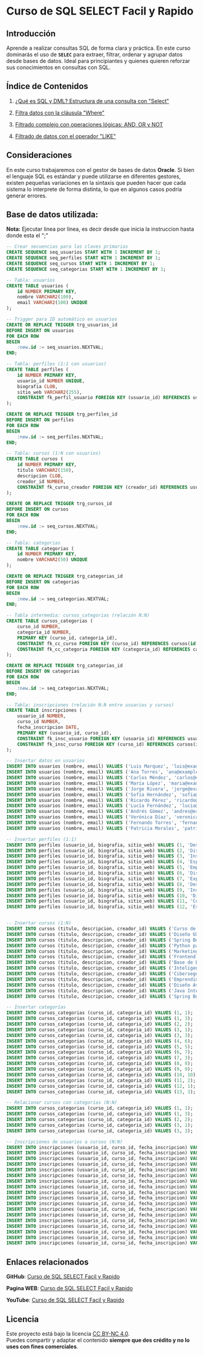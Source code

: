 # Curso de SQL SELECT Facil y Rapido

## Introducción
Aprende a realizar consultas SQL de forma clara y práctica. En este curso dominarás el uso de **`SELEC`** para extraer, filtrar, ordenar y agrupar datos desde bases de datos. Ideal para principiantes y quienes quieren reforzar sus conocimientos en consultas con SQL.

## Índice de Contenidos

1. <a class="postLinks" href="Que_es_SQL_y_DML_Estructura_de_una_consulta_con_Select" target="_blank">¿Qué es SQL y DML? Estructura de una consulta con "Select"</a>

2. <a class="postLinks" href="Filtra_datos_con_la_clausula_Where" target="_blank">Filtra datos con la cláusula "Where"</a>

3. <a class="postLinks" href="Filtrado_complejo_con_operaciones_logicas_AND_OR_y_NOT" target="_blank">Filtrado complejo con operaciones lógicas: AND, OR y NOT</a>

4. <a class="postLinks" href="Filtrado_de_datos_con_el_operador_LIKE" target="_blank">Filtrado de datos con el operador "LIKE"</a>

## Consideraciones

En este curso trabajaremos con el gestor de bases de datos **Oracle**. Si bien el lenguaje SQL es estándar y puede utilizarse en diferentes gestores, existen pequeñas variaciones en la sintaxis que pueden hacer que cada sistema lo interprete de forma distinta, lo que en algunos casos podría generar errores.

## Base de datos utilizada:
**Nota:** Ejecutar linea por linea, es decir desde que inicia la instruccion hasta donde esta el ";"
```sql
-- Crear secuencias para las claves primarias
CREATE SEQUENCE seq_usuarios START WITH 1 INCREMENT BY 1;
CREATE SEQUENCE seq_perfiles START WITH 1 INCREMENT BY 1;
CREATE SEQUENCE seq_cursos START WITH 1 INCREMENT BY 1;
CREATE SEQUENCE seq_categorias START WITH 1 INCREMENT BY 1;

-- Tabla: usuarios
CREATE TABLE usuarios (
    id NUMBER PRIMARY KEY,
    nombre VARCHAR2(100),
    email VARCHAR2(100) UNIQUE
);

-- Trigger para ID automático en usuarios
CREATE OR REPLACE TRIGGER trg_usuarios_id
BEFORE INSERT ON usuarios
FOR EACH ROW
BEGIN
    :new.id := seq_usuarios.NEXTVAL;
END;

-- Tabla: perfiles (1:1 con usuarios)
CREATE TABLE perfiles (
    id NUMBER PRIMARY KEY,
    usuario_id NUMBER UNIQUE,
    biografia CLOB,
    sitio_web VARCHAR2(255),
    CONSTRAINT fk_perfil_usuario FOREIGN KEY (usuario_id) REFERENCES usuarios(id)
);

CREATE OR REPLACE TRIGGER trg_perfiles_id
BEFORE INSERT ON perfiles
FOR EACH ROW
BEGIN
    :new.id := seq_perfiles.NEXTVAL;
END;

-- Tabla: cursos (1:N con usuarios)
CREATE TABLE cursos (
    id NUMBER PRIMARY KEY,
    titulo VARCHAR2(150),
    descripcion CLOB,
    creador_id NUMBER,
    CONSTRAINT fk_curso_creador FOREIGN KEY (creador_id) REFERENCES usuarios(id)
);

CREATE OR REPLACE TRIGGER trg_cursos_id
BEFORE INSERT ON cursos
FOR EACH ROW
BEGIN
    :new.id := seq_cursos.NEXTVAL;
END;

-- Tabla: categorias
CREATE TABLE categorias (
    id NUMBER PRIMARY KEY,
    nombre VARCHAR2(50) UNIQUE
);

CREATE OR REPLACE TRIGGER trg_categorias_id
BEFORE INSERT ON categorias
FOR EACH ROW
BEGIN
    :new.id := seq_categorias.NEXTVAL;
END;

-- Tabla intermedia: cursos_categorias (relación N:N)
CREATE TABLE cursos_categorias (
    curso_id NUMBER,
    categoria_id NUMBER,
    PRIMARY KEY (curso_id, categoria_id),
    CONSTRAINT fk_cc_curso FOREIGN KEY (curso_id) REFERENCES cursos(id),
    CONSTRAINT fk_cc_categoria FOREIGN KEY (categoria_id) REFERENCES categorias(id)
);

CREATE OR REPLACE TRIGGER trg_categorias_id
BEFORE INSERT ON categorias
FOR EACH ROW
BEGIN
    :new.id := seq_categorias.NEXTVAL;
END;

-- Tabla: inscripciones (relación N:N entre usuarios y cursos)
CREATE TABLE inscripciones (
    usuario_id NUMBER,
    curso_id NUMBER,
    fecha_inscripcion DATE,
    PRIMARY KEY (usuario_id, curso_id),
    CONSTRAINT fk_insc_usuario FOREIGN KEY (usuario_id) REFERENCES usuarios(id),
    CONSTRAINT fk_insc_curso FOREIGN KEY (curso_id) REFERENCES cursos(id)
);

-- Insertar datos en usuarios
INSERT INTO usuarios (nombre, email) VALUES ('Luis Marquez', 'luis@example.com');
INSERT INTO usuarios (nombre, email) VALUES ('Ana Torres', 'ana@example.com');
INSERT INTO usuarios (nombre, email) VALUES ('Carlos Méndez', 'carlos@example.com');
INSERT INTO usuarios (nombre, email) VALUES ('María López', 'maria@example.com');
INSERT INTO usuarios (nombre, email) VALUES ('Jorge Rivera', 'jorge@example.com');
INSERT INTO usuarios (nombre, email) VALUES ('Sofía Hernández', 'sofia@example.com');
INSERT INTO usuarios (nombre, email) VALUES ('Ricardo Pérez', 'ricardo@example.com');
INSERT INTO usuarios (nombre, email) VALUES ('Lucía Fernández', 'lucia@example.com');
INSERT INTO usuarios (nombre, email) VALUES ('Andrés Gómez', 'andres@example.com');
INSERT INTO usuarios (nombre, email) VALUES ('Verónica Díaz', 'veronica@example.com');
INSERT INTO usuarios (nombre, email) VALUES ('Fernando Torres', 'fernando@example.com');
INSERT INTO usuarios (nombre, email) VALUES ('Patricia Morales', 'patricia@example.com');

-- Insertar perfiles (1:1)
INSERT INTO perfiles (usuario_id, biografia, sitio_web) VALUES (1, 'Desarrollador fullstack', 'https://luis.dev');
INSERT INTO perfiles (usuario_id, biografia, sitio_web) VALUES (2, 'Diseñadora gráfica', 'https://anaart.com');
INSERT INTO perfiles (usuario_id, biografia, sitio_web) VALUES (3, 'Instructor de Java y mentor de estudiantes', 'https://carlos.learn');
INSERT INTO perfiles (usuario_id, biografia, sitio_web) VALUES (4, 'Especialista en marketing digital', 'https://maria.marketing');
INSERT INTO perfiles (usuario_id, biografia, sitio_web) VALUES (5, 'Emprendedor y consultor tecnológico', 'https://jorge.tech');
INSERT INTO perfiles (usuario_id, biografia, sitio_web) VALUES (6, 'Diseñadora de interfaces web', 'https://sofia.design');
INSERT INTO perfiles (usuario_id, biografia, sitio_web) VALUES (7, 'Experto en bases de datos', 'https://ricardo.db');
INSERT INTO perfiles (usuario_id, biografia, sitio_web) VALUES (8, 'Desarrollador frontend', 'https://lucia.dev');
INSERT INTO perfiles (usuario_id, biografia, sitio_web) VALUES (9, 'Instructor de Python y IA', 'https://andres.ai');
INSERT INTO perfiles (usuario_id, biografia, sitio_web) VALUES (10, 'Diseñadora UX/UI avanzada', 'https://veronica.design');
INSERT INTO perfiles (usuario_id, biografia, sitio_web) VALUES (11, 'Consultor de negocios tecnológicos', 'https://fernando.tech');
INSERT INTO perfiles (usuario_id, biografia, sitio_web) VALUES (12, 'Especialista en ciberseguridad', 'https://patricia.sec');


-- Insertar cursos (1:N)
INSERT INTO cursos (titulo, descripcion, creador_id) VALUES ('Curso de SQL Básico', 'Aprende a consultar bases de datos.', 1);
INSERT INTO cursos (titulo, descripcion, creador_id) VALUES ('Diseño UX/UI', 'Principios del diseño centrado en el usuario.', 2);
INSERT INTO cursos (titulo, descripcion, creador_id) VALUES ('Spring Boot Avanzado', 'Desarrollo backend con Java y Spring.', 1);
INSERT INTO cursos (titulo, descripcion, creador_id) VALUES ('Python para Principiantes', 'Aprende Python desde cero.', 3);
INSERT INTO cursos (titulo, descripcion, creador_id) VALUES ('Marketing Avanzado', 'Estrategias de marketing digital.', 4);
INSERT INTO cursos (titulo, descripcion, creador_id) VALUES ('Frontend con React', 'Desarrollo web moderno con React.', 8);
INSERT INTO cursos (titulo, descripcion, creador_id) VALUES ('Base de Datos Oracle', 'Administración de bases de datos Oracle.', 7);
INSERT INTO cursos (titulo, descripcion, creador_id) VALUES ('Inteligencia Artificial', 'Fundamentos de IA aplicada.', 9);
INSERT INTO cursos (titulo, descripcion, creador_id) VALUES ('Ciberseguridad', 'Protege sistemas y datos de ataques.', 12);
INSERT INTO cursos (titulo, descripcion, creador_id) VALUES ('Emprendimiento Tecnológico', 'Cómo crear tu startup tecnológica.', 5);
INSERT INTO cursos (titulo, descripcion, creador_id) VALUES ('Diseño Avanzado UX/UI', 'Técnicas avanzadas de diseño centrado en usuario.', 10);
INSERT INTO cursos (titulo, descripcion, creador_id) VALUES ('Java Intermedio', 'Profundiza en Java y patrones de diseño.', 3);
INSERT INTO cursos (titulo, descripcion, creador_id) VALUES ('Spring Boot Microservicios', 'Arquitectura de microservicios con Spring Boot.', 1);

-- Insertar categorías
INSERT INTO cursos_categorias (curso_id, categoria_id) VALUES (1, 1);
INSERT INTO cursos_categorias (curso_id, categoria_id) VALUES (1, 3);
INSERT INTO cursos_categorias (curso_id, categoria_id) VALUES (2, 2);
INSERT INTO cursos_categorias (curso_id, categoria_id) VALUES (3, 1);
INSERT INTO cursos_categorias (curso_id, categoria_id) VALUES (3, 3);
INSERT INTO cursos_categorias (curso_id, categoria_id) VALUES (4, 6); 
INSERT INTO cursos_categorias (curso_id, categoria_id) VALUES (5, 5); 
INSERT INTO cursos_categorias (curso_id, categoria_id) VALUES (6, 7); 
INSERT INTO cursos_categorias (curso_id, categoria_id) VALUES (7, 3); 
INSERT INTO cursos_categorias (curso_id, categoria_id) VALUES (8, 8); 
INSERT INTO cursos_categorias (curso_id, categoria_id) VALUES (9, 9); 
INSERT INTO cursos_categorias (curso_id, categoria_id) VALUES (10, 10);
INSERT INTO cursos_categorias (curso_id, categoria_id) VALUES (11, 2);
INSERT INTO cursos_categorias (curso_id, categoria_id) VALUES (12, 1);
INSERT INTO cursos_categorias (curso_id, categoria_id) VALUES (13, 3);

-- Relacionar cursos con categorías (N:N)
INSERT INTO cursos_categorias (curso_id, categoria_id) VALUES (1, 1);
INSERT INTO cursos_categorias (curso_id, categoria_id) VALUES (1, 3);
INSERT INTO cursos_categorias (curso_id, categoria_id) VALUES (2, 2);
INSERT INTO cursos_categorias (curso_id, categoria_id) VALUES (3, 1);
INSERT INTO cursos_categorias (curso_id, categoria_id) VALUES (3, 3);

-- Inscripciones de usuarios a cursos (N:N)
INSERT INTO inscripciones (usuario_id, curso_id, fecha_inscripcion) VALUES (2, 1, TO_DATE('2025-06-01', 'YYYY-MM-DD') );
INSERT INTO inscripciones (usuario_id, curso_id, fecha_inscripcion) VALUES (3, 1, TO_DATE('2025-06-02', 'YYYY-MM-DD'));
INSERT INTO inscripciones (usuario_id, curso_id, fecha_inscripcion) VALUES (3, 2, TO_DATE('2025-06-03', 'YYYY-MM-DD'));
INSERT INTO inscripciones (usuario_id, curso_id, fecha_inscripcion) VALUES (4, 1, TO_DATE('2025-06-05', 'YYYY-MM-DD'));
INSERT INTO inscripciones (usuario_id, curso_id, fecha_inscripcion) VALUES (5, 2, TO_DATE('2025-06-06', 'YYYY-MM-DD'));
INSERT INTO inscripciones (usuario_id, curso_id, fecha_inscripcion) VALUES (6, 3, TO_DATE('2025-06-07', 'YYYY-MM-DD'));
INSERT INTO inscripciones (usuario_id, curso_id, fecha_inscripcion) VALUES (7, 4, TO_DATE('2025-06-08', 'YYYY-MM-DD'));
INSERT INTO inscripciones (usuario_id, curso_id, fecha_inscripcion) VALUES (8, 5, TO_DATE('2025-06-09', 'YYYY-MM-DD'));
INSERT INTO inscripciones (usuario_id, curso_id, fecha_inscripcion) VALUES (9, 6, TO_DATE('2025-06-10', 'YYYY-MM-DD'));
INSERT INTO inscripciones (usuario_id, curso_id, fecha_inscripcion) VALUES (10, 7, TO_DATE('2025-06-11', 'YYYY-MM-DD'));
INSERT INTO inscripciones (usuario_id, curso_id, fecha_inscripcion) VALUES (11, 8, TO_DATE('2025-06-12', 'YYYY-MM-DD'));
INSERT INTO inscripciones (usuario_id, curso_id, fecha_inscripcion) VALUES (12, 9, TO_DATE('2025-06-13', 'YYYY-MM-DD'));
INSERT INTO inscripciones (usuario_id, curso_id, fecha_inscripcion) VALUES (1, 10, TO_DATE('2025-06-14', 'YYYY-MM-DD'));
INSERT INTO inscripciones (usuario_id, curso_id, fecha_inscripcion) VALUES (2, 10, TO_DATE('2025-06-15', 'YYYY-MM-DD'));
INSERT INTO inscripciones (usuario_id, curso_id, fecha_inscripcion) VALUES (3, 9, TO_DATE('2025-06-16', 'YYYY-MM-DD'));
INSERT INTO inscripciones (usuario_id, curso_id, fecha_inscripcion) VALUES (4, 7, TO_DATE('2025-06-17', 'YYYY-MM-DD'));
INSERT INTO inscripciones (usuario_id, curso_id, fecha_inscripcion) VALUES (5, 8, TO_DATE('2025-06-18', 'YYYY-MM-DD'));
INSERT INTO inscripciones (usuario_id, curso_id, fecha_inscripcion) VALUES (6, 6, TO_DATE('2025-06-19', 'YYYY-MM-DD'));
```

## Enlaces relacionados

**GitHub**: <a class="postLinks" href="https://github.com/AlgorithmHappy/Curso-de-SQL-SELECT-Facil-y-Rapido" target="_blank">Curso de SQL SELECT Facil y Rapido</a>

**Pagina WEB**: <a class="postLinks" href="http://www.gerardomarquez.dev/blog/posts/Curso_de_SQL_SELECT_Facil_y_Rapido" target="_blank">Curso de SQL SELECT Facil y Rapido</a>

**YouTube**: <a class="postLinks" href="https://www.youtube.com/watch?v=Oh9TlzXZ01Q" target="_blank">Curso de SQL SELECT Facil y Rapido</a>

## Licencia

Este proyecto está bajo la licencia [CC BY-NC 4.0](https://creativecommons.org/licenses/by-nc/4.0/).  
Puedes compartir y adaptar el contenido **siempre que des crédito y no lo uses con fines comerciales**.